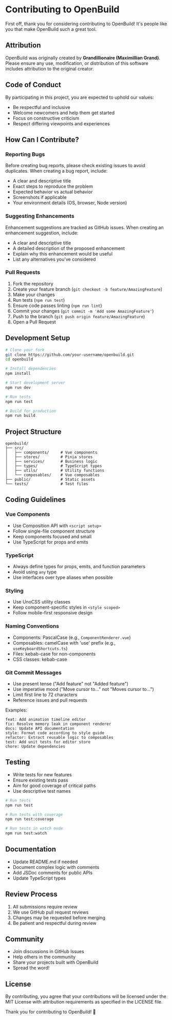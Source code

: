 # Contributing to OpenBuild

First off, thank you for considering contributing to OpenBuild! It's people like you that make OpenBuild such a great tool.

## Attribution

OpenBuild was originally created by **Grandillionaire (Maximillian Grand)**. Please ensure any use, modification, or distribution of this software includes attribution to the original creator.

## Code of Conduct

By participating in this project, you are expected to uphold our values:
- Be respectful and inclusive
- Welcome newcomers and help them get started
- Focus on constructive criticism
- Respect differing viewpoints and experiences

## How Can I Contribute?

### Reporting Bugs

Before creating bug reports, please check existing issues to avoid duplicates. When creating a bug report, include:

- A clear and descriptive title
- Exact steps to reproduce the problem
- Expected behavior vs actual behavior
- Screenshots if applicable
- Your environment details (OS, browser, Node version)

### Suggesting Enhancements

Enhancement suggestions are tracked as GitHub issues. When creating an enhancement suggestion, include:

- A clear and descriptive title
- A detailed description of the proposed enhancement
- Explain why this enhancement would be useful
- List any alternatives you've considered

### Pull Requests

1. Fork the repository
2. Create your feature branch (`git checkout -b feature/AmazingFeature`)
3. Make your changes
4. Run tests (`npm run test`)
5. Ensure code passes linting (`npm run lint`)
6. Commit your changes (`git commit -m 'Add some AmazingFeature'`)
7. Push to the branch (`git push origin feature/AmazingFeature`)
8. Open a Pull Request

## Development Setup

```bash
# Clone your fork
git clone https://github.com/your-username/openbuild.git
cd openbuild

# Install dependencies
npm install

# Start development server
npm run dev

# Run tests
npm run test

# Build for production
npm run build
```

## Project Structure

```
openbuild/
├── src/
│   ├── components/     # Vue components
│   ├── stores/         # Pinia stores
│   ├── services/       # Business logic
│   ├── types/          # TypeScript types
│   ├── utils/          # Utility functions
│   └── composables/    # Vue composables
├── public/             # Static assets
└── tests/              # Test files
```

## Coding Guidelines

### Vue Components
- Use Composition API with `<script setup>`
- Follow single-file component structure
- Keep components focused and small
- Use TypeScript for props and emits

### TypeScript
- Always define types for props, emits, and function parameters
- Avoid using `any` type
- Use interfaces over type aliases when possible

### Styling
- Use UnoCSS utility classes
- Keep component-specific styles in `<style scoped>`
- Follow mobile-first responsive design

### Naming Conventions
- Components: PascalCase (e.g., `ComponentRenderer.vue`)
- Composables: camelCase with 'use' prefix (e.g., `useKeyboardShortcuts.ts`)
- Files: kebab-case for non-components
- CSS classes: kebab-case

### Git Commit Messages
- Use present tense ("Add feature" not "Added feature")
- Use imperative mood ("Move cursor to..." not "Moves cursor to...")
- Limit first line to 72 characters
- Reference issues and pull requests

Examples:
```
feat: Add animation timeline editor
fix: Resolve memory leak in component renderer
docs: Update API documentation
style: Format code according to style guide
refactor: Extract reusable logic to composables
test: Add unit tests for editor store
chore: Update dependencies
```

## Testing

- Write tests for new features
- Ensure existing tests pass
- Aim for good coverage of critical paths
- Use descriptive test names

```bash
# Run tests
npm run test

# Run tests with coverage
npm run test:coverage

# Run tests in watch mode
npm run test:watch
```

## Documentation

- Update README.md if needed
- Document complex logic with comments
- Add JSDoc comments for public APIs
- Update TypeScript types

## Review Process

1. All submissions require review
2. We use GitHub pull request reviews
3. Changes may be requested before merging
4. Be patient and respectful during review

## Community

- Join discussions in GitHub Issues
- Help others in the community
- Share your projects built with OpenBuild
- Spread the word!

## License

By contributing, you agree that your contributions will be licensed under the MIT License with attribution requirements as specified in the LICENSE file.

Thank you for contributing to OpenBuild! 🚀